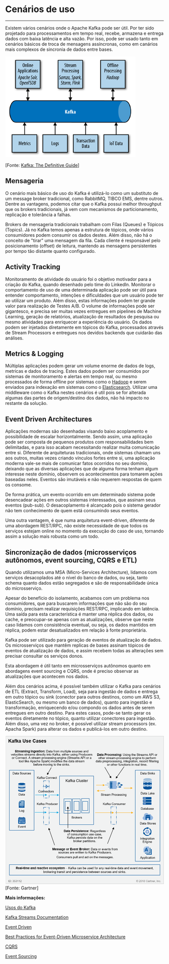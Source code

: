 # Cenários de uso

---

Existem vários cenários onde o Apache Kafka pode ser útil. Por ter sido projetado para processamentos em tempo real, recebe, armazena e entrega dados com baixa latência e alta vazão. Por isso, pode ser usado tanto em cenários básicos de troca de mensagens assíncronas, como em canários mais complexos de sincronia de dados entre bases.

![Capture.PNG](arquivos/Capture-5480aabf-0023-4f13-942b-aa022d798892.PNG)

[Fonte: [Kafka: The Definitive Guide](https://www.confluent.io/resources/kafka-the-definitive-guide/)]

## Mensageria

O cenário mais básico de uso do Kafka é utilizá-lo como um substituto de um message broker tradicional, como RabbitMQ, TIBCO EMS, dentre outros. Dentre as vantagens, podemos citar que o Kafka possui melhor throughput que os brokers tradicionais, já vem com  mecanismos de particionamento, replicação e tolerância a falhas.

Brokers de mensageria tradicionais trabalham com Filas (Queues) e Tópicos (Topics). Já no Kafka temos apenas a estrutura de tópicos, onde vários consumidores podem consumir os dados destes. Além disso, não há o conceito de "tirar" uma mensagem da fila. Cada cliente é responsável pelo posicionamento (offset) de leitura, mantendo as mensagens persistentes por tempo tão distante quanto configurado.

## Activity Tracking

Monitoramento de atividade do usuário foi o objetivo motivador para a criação do Kafka, quando desenhado pelo time do LinkedIn.
Monitorar o comportamento de uso de uma determinada aplicação pode ser útil para entender comportamento, intenções e dificuldades que um usuário pode ter ao utilizar um produto. Além disso, estas informações podem ter grande valor para realização de Testes A/B.
O volume de informações pode ser gigantesco, e precisa ser muitas vezes entregues em pipelines de Machine Learning, geração de relatórios, atualização de resultados de pesquisa ou mesmo atividades para enriquecer a experiência do usuário. Os dados podem ser injetados diretamente em tópicos do Kafka, processados através de Stream Processors e entregues nos devidos backends que cuidarão das análises.

## Metrics & Logging

Múltiplas aplicações podem gerar um volume enorme de dados de logs, metricas e dados de tracing. Estes dados podem ser consumidos por sistemas de monitoramento e alertas em tempo real, ou mesmo processados de forma offline por sistemas como o [Hadoop](https://hadoop.apache.org/) e serem enviados para indexação em sistemas como o [Elasticsearch](https://www.elastic.co/products/elasticsearch).
Utilizar uma middleware como o Kafka nestes cenários é util pois se for alterada algumas das partes de origem/destino dos dados, não há impacto no restante da solução.

## Event Driven Architectures

Aplicações modernas são desenhadas visando baixo acoplamento e possibilidade de escalar horizontalmente. Sendo assim, uma aplicação pode ser composta de pequenos produtos com responsabilidades bem delimitadas, e para isso acabam necessitando realizar muita comunicação entre si. Diferente de arquiteturas tradicionais, onde sistemas chamam uns aos outros, muitas vezes criando vínculos fortes entre si, uma aplicação moderna vale-se mais de comunicar fatos ocorridos no seu domínio, deixando que as diversas aplicações que de alguma forma tenham algum interesse neste domínio, observem os acontecimentos para tomarem ações baseadas neles. Eventos são imutáveis e não requerem respostas de quem os consome.

De forma prática, um evento ocorrido em um determinado sistema pode desencadear ações em outros sistemas interessados, que assinam seus eventos (pub-sub). O desacoplamento é alcançado pois o sistema gerador não tem conhecimento de quem está consumindo seus eventos.

Uma outra vantagem, é que numa arquitetura event-driven, diferente de uma abordagem REST/RPC, não existe necessidade de que todos os serviços estejam online no momento da execução do caso de uso, tornando assim a solução mais robusta como um todo.

## Sincronização de dados (microsserviços autônomos, event sourcing, CQRS e ETL)

Quando utilizamos uma MSA (Micro-Services Architecture), lidamos com serviços desacoplados até o nível do banco de dados, ou seja, tanto schema quanto dados estão segregados e são de responsabilidade única do microsserviço.

Apesar do benefício do isolamento, acabamos com um problema nos consumidores, que para buscarem informações que não são do seu domínio, precisam realizar requisições REST/RPC, implicando em latência.
Uma saída para esta característica é manter uma réplica dos dados, ou cache, e preocupar-se apenas com as atualizações, observe que neste caso lidamos com consistência eventual, ou seja, os dados mantidos em réplica, podem estar desatualizados em relação à fonte proprietária.

Kafka pode ser utilizado para geração de eventos de atualização de dados. Os microsserviços que mantêm replicas de bases assinam tópicos de eventos de atualização de dados, e assim recebem todas as alterações sem precisar consultar os serviços donos.

Esta abordagem é útil tanto em microsserviços autônomos quanto em abordagens event sourcing e CQRS, onde é preciso observar as atualizações que acontecem nos dados.

Além dos cenários acima, é possível também utilizar o Kafka para cenários de ETL (Extract, Transform, Load), seja para ingestão de dados e entrega em outro tópico ou sink (conector para outros destinos, como um AWS S3, ElasticSearch, ou mesmo um banco de dados), quanto para ingestão e transformação, enriquecendo e/ou compondo os dados antes de serem entregues em outro destino.
Para estes casos, pode-se tanto gerar os eventos diretamente no tópico, quanto utilizar conectores para ingestão. Além disso, uma vez no broker, é possível utilizar stream processors (ex. Apacha Spark) para alterar os dados e publicá-los em outro destino.

![353112_0015.png](arquivos/353112_0015-9f888979-ed4d-4468-84ee-3da1f44c93ed.png)
[Fonte: Gartner]

**Mais informações:**

[Usos do Kafka](https://kafka.apache.org/uses)

[Kafka Streams Documentation](https://kafka.apache.org/documentation/streams/)

[Event Driven](https://martinfowler.com/articles/201701-event-driven.html)

[Best Practices for Event-Driven Microservice Architecture](https://hackernoon.com/best-practices-for-event-driven-microservice-architecture-e034p21lk)

[CQRS](https://martinfowler.com/bliki/CQRS.html)

[Event Sourcing](https://martinfowler.com/eaaDev/EventSourcing.html)
